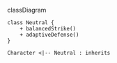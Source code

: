 classDiagram

    class Neutral {
        + balancedStrike()
        + adaptiveDefense()
    }
  
    Character <|-- Neutral : inherits